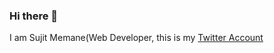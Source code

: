 ### Hi there 👋
I am Sujit Memane(Web Developer, this is my [Twitter Account](https://twitter.com/iAmSujitMemane)
<!--
**sujitmemane/sujitmemane** is a ✨ _special_ ✨ repository because its `README.md` (this file) appears on your GitHub profile.
I am Sujit Memane , this is my [Twitter Account](https://twitter.com/iAmSujitMemane)
Here are some ideas to get you started:

- 🔭 I’m currently working on ...
- 🌱 I’m currently learning ...
- 👯 I’m looking to collaborate on ...
- 🤔 I’m looking for help with ...
- 💬 Ask me about ...
- 📫 How to reach me: ...
- 😄 Pronouns: ...
- ⚡ Fun fact: ...
-->
